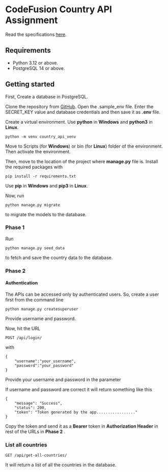 # CodeFusion Country API Assignment
Read the specifications [here](https://workdrive.zohopublic.eu/file/j2a2g0216a20eacd84923aa639dae1710f712).

## Requirements
- Python 3.12 or above.
- PostgreSQL 14 or above.

## Getting started
First, Create a database in PostgreSQL.

Clone the repository from [GitHub](https://github.com/HqShiblu/CodeFusion-Country-API-Assignment).
Open the .sample_env file.
Enter the SECRET_KEY value and database credentials and then save it as **.env** file.

Create a virtual environment.
Use **python** in **Windows** and **python3** in **Linux**.
```
python -m venv country_api_venv
```

Move to Scripts (for **Windows**) or bin (for **Linux**) folder of the environment.
Then activate the environment.

Then, move to the location of the project where **manage.py** file is.
Install the required packages with 
```
pip install -r requirements.txt
```
Use **pip** in **Windows** and **pip3** in **Linux**.


Now, run
```
python manage.py migrate
```
to migrate the models to the database.



### Phase 1
Run
```
python manage.py seed_data
```
to fetch and save the country data to the database.


### Phase 2
#### Authentication
The APIs can be accessed only by authenticated users.
So, create a user first from the command line
```
python manage.py createsuperuser
```
Provide username and password.

Now, hit the URL

`POST /api/login/`

with 

```
{
    "username":"your_username",
    "password":"your_password"
}
```
Provide your username and password in the parameter

If username and password are correct it will return something like this
```
{
	"message": "Success",
	"status": 200,
	"token": "Token generated by the app................."
}
```
Copy the token and send it as a **Bearer** token in **Authorization Header** in rest of the URLs in **Phase 2** .

### List all countries

`GET /api/get-all-countries/`

It will return a list of all the countries in the database.


